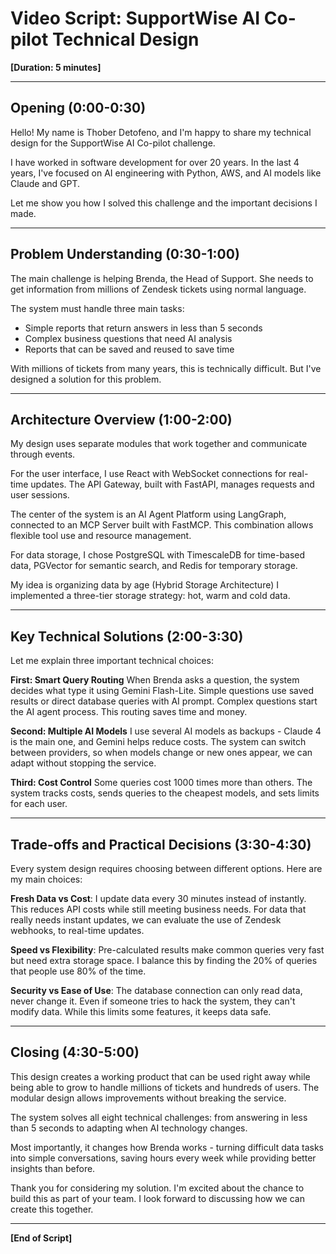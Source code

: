 
# Video Script: SupportWise AI Co-pilot Technical Design

**[Duration: 5 minutes]**

---

## Opening (0:00-0:30)

Hello! My name is Thober Detofeno, and I'm happy to share my technical design for the SupportWise AI Co-pilot challenge.

I have worked in software development for over 20 years. In the last 4 years, I've focused on AI engineering with Python, AWS, and AI models like Claude and GPT.

Let me show you how I solved this challenge and the important decisions I made.

---

## Problem Understanding (0:30-1:00)

The main challenge is helping Brenda, the Head of Support. She needs to get information from millions of Zendesk tickets using normal language.

The system must handle three main tasks:
- Simple reports that return answers in less than 5 seconds
- Complex business questions that need AI analysis
- Reports that can be saved and reused to save time

With millions of tickets from many years, this is technically difficult. But I've designed a solution for this problem.

---

## Architecture Overview (1:00-2:00)

My design uses separate modules that work together and communicate through events.

For the user interface, I use React with WebSocket connections for real-time updates. The API Gateway, built with FastAPI, manages requests and user sessions.

The center of the system is an AI Agent Platform using LangGraph, connected to an MCP Server built with FastMCP. This combination allows flexible tool use and resource management.

For data storage, I chose PostgreSQL with TimescaleDB for time-based data, PGVector for semantic search, and Redis for temporary storage.

My idea is organizing data by age (Hybrid Storage Architecture) I implemented a three-tier storage strategy: hot, warm and cold data.

---

## Key Technical Solutions (2:00-3:30)

Let me explain three important technical choices:

**First: Smart Query Routing**
When Brenda asks a question, the system decides what type it using Gemini Flash-Lite. Simple questions use saved results or direct database queries with AI prompt. Complex questions start the AI agent process. This routing saves time and money.

**Second: Multiple AI Models**
I use several AI models as backups - Claude 4 is the main one, and Gemini helps reduce costs. The system can switch between providers, so when models change or new ones appear, we can adapt without stopping the service.

**Third: Cost Control**
Some queries cost 1000 times more than others. The system tracks costs, sends queries to the cheapest models, and sets limits for each user.

---

## Trade-offs and Practical Decisions (3:30-4:30)

Every system design requires choosing between different options. Here are my main choices:

**Fresh Data vs Cost**: I update data every 30 minutes instead of instantly. This reduces API costs while still meeting business needs. For data that really needs instant updates,  we can evaluate the use of Zendesk webhooks, to real-time updates.

**Speed vs Flexibility**: Pre-calculated results make common queries very fast but need extra storage space. I balance this by finding the 20% of queries that people use 80% of the time.

**Security vs Ease of Use**: The database connection can only read data, never change it. Even if someone tries to hack the system, they can't modify data. While this limits some features, it keeps data safe.

---

## Closing (4:30-5:00)

This design creates a working product that can be used right away while being able to grow to handle millions of tickets and hundreds of users. The modular design allows improvements without breaking the service.

The system solves all eight technical challenges: from answering in less than 5 seconds to adapting when AI technology changes.

Most importantly, it changes how Brenda works - turning difficult data tasks into simple conversations, saving hours every week while providing better insights than before.

Thank you for considering my solution. I'm excited about the chance to build this as part of your team. I look forward to discussing how we can create this together.

---

**[End of Script]**
